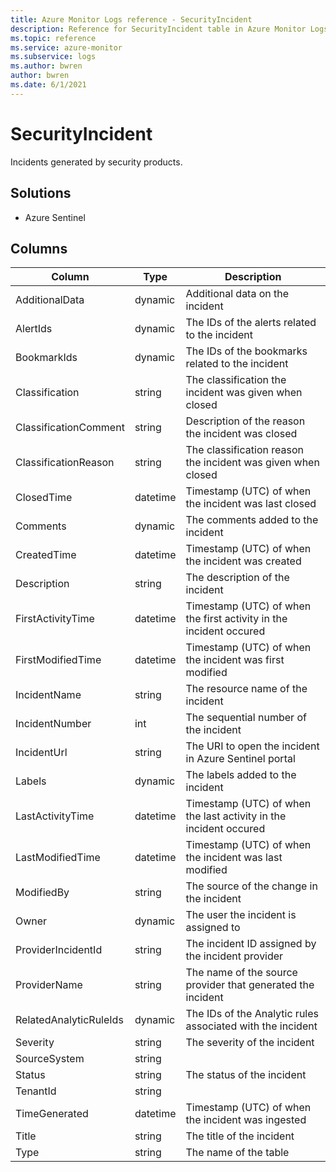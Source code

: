 ```yaml
---
title: Azure Monitor Logs reference - SecurityIncident
description: Reference for SecurityIncident table in Azure Monitor Logs.
ms.topic: reference
ms.service: azure-monitor
ms.subservice: logs
ms.author: bwren
author: bwren
ms.date: 6/1/2021
---
```


# SecurityIncident

 Incidents generated by security products.

## Solutions

- Azure Sentinel




## Columns

|Column|Type|Description|
|---|---|---|
|AdditionalData|dynamic|Additional data on the incident|
|AlertIds|dynamic|The IDs of the alerts related to the incident|
|BookmarkIds|dynamic|The IDs of the bookmarks related to the incident|
|Classification|string|The classification the incident was given when closed|
|ClassificationComment|string|Description of the reason the incident was closed|
|ClassificationReason|string|The classification reason the incident was given when closed|
|ClosedTime|datetime|Timestamp (UTC) of when the incident was last closed|
|Comments|dynamic|The comments added to the incident|
|CreatedTime|datetime|Timestamp (UTC) of when the incident was created|
|Description|string|The description of the incident|
|FirstActivityTime|datetime|Timestamp (UTC) of when the first activity in the incident occured|
|FirstModifiedTime|datetime|Timestamp (UTC) of when the incident was first modified|
|IncidentName|string|The resource name of the incident|
|IncidentNumber|int|The sequential number of the incident|
|IncidentUrl|string|The URI to open the incident in Azure Sentinel portal|
|Labels|dynamic|The labels added to the incident|
|LastActivityTime|datetime|Timestamp (UTC) of when the last activity in the incident occured|
|LastModifiedTime|datetime|Timestamp (UTC) of when the incident was last modified|
|ModifiedBy|string|The source of the change in the incident|
|Owner|dynamic|The user the incident is assigned to|
|ProviderIncidentId|string|The incident ID assigned by the incident provider|
|ProviderName|string|The name of the source provider that generated the incident|
|RelatedAnalyticRuleIds|dynamic|The IDs of the Analytic rules associated with the incident|
|Severity|string|The severity of the incident|
|SourceSystem|string||
|Status|string|The status of the incident|
|TenantId|string||
|TimeGenerated|datetime|Timestamp (UTC) of when the incident was ingested|
|Title|string|The title of the incident|
|Type|string|The name of the table|
